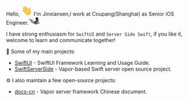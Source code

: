 
Hello, <img src="https://github.com/Jinxiansen/Jinxiansen/blob/master/assets/hi.gif" width="30 px"> I'm Jinxiansen,I work at Coupang(Shanghai) as Senior iOS Engineer.<img src="https://github.com/Jinxiansen/Jinxiansen/blob/master/assets/cat.gif" width="30">

I have strong enthusiasm for `SwiftUI` and `Server Side Swift`, if you like it, welcome to learn and communicate together!

🚀 Some of my main projects:

- [SwiftUI](https://github.com/Jinxiansen/SwiftUI) - SwiftUI Framework Learning and Usage Guide. 
- [SwiftServerSide](https://github.com/Jinxiansen/SwiftServerSide-Vapor) - Vapor-based Swift server open source project.


⚙️ I also maintain a few open-source projects:

- [docs-cn](https://github.com/vapor/docs-cn) - Vapor server framework Chinese document.
